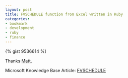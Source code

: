 ```yaml
---
layout: post
title: FVSCHEDULE function from Excel written in Ruby
categories:
- bookmark
- development
- ruby
- finance
---
```


<div style="width:90%;">
{% gist 9536614 %}
</div>

Thanks [Matt](https://gist.github.com/mattgbrady/9536614).

Microsoft Knowledge Base Article: [FVSCHEDULE](http://office.microsoft.com/en-us/excel-help/fvschedule-HP005209100.aspx)